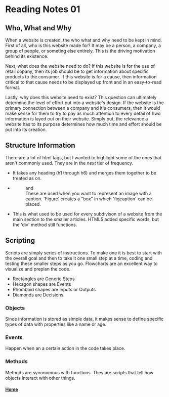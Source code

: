 # Reading Notes 01

## Who, What and Why

When a website is created, the who what and why need to be kept in mind. First of all, who is this website made for? It may be a person, a company, a group of people, or someting else entirely. This is the driving motivation behind its existence.

Next, what does the website need to do? If this website is for the use of retail copany, then its job should be to get information about specific products to the consumer. If this website is for a cause, then information critical to that cause needs to be displayed up front and in an easy-to-read format.

Lastly, why does this website need to exist? This question can ultimately determine the level of effort put into a website's design. If the website is the primary connection between a company and it's consumers, then it would make sense for them to try to pay as much attention to every detail of hwo information is layed out on their website. Simply put, the relevance a website has to its purpose determines how much time and effort should be put into its creation.

## Structure Information

There are a lot of html tags, but I wanted to highlight some of the ones that aren't commonly used. They are in the *next* tier of frequency.

- <hgroup> It takes any heading (h1 through h6) and merges them together to be treated as on.

- <figure> and <figcaption> These are used when you want to represent an image with a caption. 'Figure' creates a "box" in which 'figcaption' can be placed.

- <div> This is what used to be used for every subdivison of a website from the main section to the smaller articles. HTML5 added specific words, but the 'div' method still functions.

## Scripting

Scripts are simply series of instructions. To make one it is best to start with the overall goal and then to take it one small step at a time, coding and testing these smaller steps as you go. Flowcharts are an excellent way to visualize and preplan the code.

- Rectangles are Generic Steps
- Hexagon shapes are Events
- Rhomboid shapes are Inputs or Outputs
- Diamonds are Decisions

### Objects

Since information is stored as simple data, it makes sense to define specific types of data with properties like a name or age.

### Events

Happen when an a certain action in the code takes place.

### Methods

Methods are synonomous with functions. They are scripts that tell how objects interact with other things.




#### [Home](README.md)